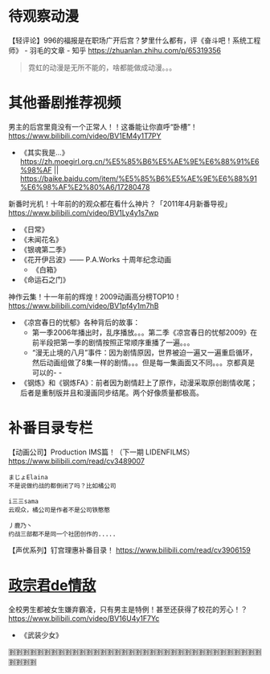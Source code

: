 
# 待观察动漫

【轻评论】996的福报是在职场广开后宫？梦里什么都有，评《奋斗吧！系统工程师》 - 羽毛的文章 - 知乎 https://zhuanlan.zhihu.com/p/65319356
> 霓虹的动漫是无所不能的，啥都能做成动漫。。。

# 其他番剧推荐视频

男主的后宫里竟没有一个正常人！！这番能让你直呼“卧槽”！ https://www.bilibili.com/video/BV1EM4y1T7PY
- 《其实我是…》https://zh.moegirl.org.cn/%E5%85%B6%E5%AE%9E%E6%88%91%E6%98%AF || https://baike.baidu.com/item/%E5%85%B6%E5%AE%9E%E6%88%91%E6%98%AF%E2%80%A6/17280478

新番时光机！十年前的的观众都在看什么神片？「2011年4月新番导视」 https://www.bilibili.com/video/BV1Ly4y1s7wp
- 《日常》
- 《未闻花名》
- 《银魂第二季》
- 《花开伊吕波》—— P.A.Works 十周年纪念动画 
  * 《白箱》
- 《命运石之门》

神作云集！十一年前的辉煌！2009动画高分榜TOP10！ https://www.bilibili.com/video/BV1pf4y1m7hB
- 《凉宫春日的忧郁》各种背后的故事：
  * 第一季2006年播出时，乱序播放。。。第二季《凉宫春日的忧郁2009》在前半段把第一季的剧情按照正常顺序重播了一遍。。。
  * “漫无止境的八月”事件：因为剧情原因，世界被迫一遍又一遍重启循环，然后动画组做了8集一样的剧情。。。但是每一集画面又不同。。。京都真是可以的- -
- 《钢炼》和《钢炼FA》：前者因为剧情赶上了原作，动漫采取原创剧情收尾；后者是重制版并且和漫画同步结尾。两个好像质量都极高。

# 补番目录专栏

【动画公司】Production IMS篇！（下一期 LIDENFILMS） https://www.bilibili.com/read/cv3489007
```
まじょElaina
不是说做约战的都倒闭了吗？比如橘公司

i三三sama
云观众，橘公司是作者不是公司铁憨憨

丿鹿乃丶
约战三部都不是同一个社团创作的.....
```

【声优系列】钉宫理惠补番目录！ https://www.bilibili.com/read/cv3906159

# [政宗君de情敌](https://space.bilibili.com/68021907)

全校男生都被女生嫌弃霸凌，只有男主是特例！甚至还获得了校花的芳心！？ https://www.bilibili.com/video/BV16U4y1F7Yc
- 《武装少女》

:u5272::u5272::u5272::u5272::u5272::u5272::u5272::u5272::u5272::u5272::u5272::u5272::u5272::u5272::u5272::u5272::u5272::u5272::u5272::u5272::u5272::u5272::u5272::u5272::u5272::u5272::u5272::u5272::u5272::u5272::u5272::u5272::u5272::u5272::u5272::u5272::u5272::u5272::u5272::u5272:
